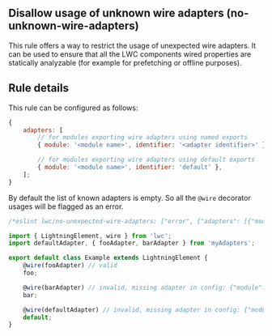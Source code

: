 ## Disallow usage of unknown wire adapters (no-unknown-wire-adapters)

This rule offers a way to restrict the usage of unexpected wire adapters. It can be used to ensure that all the LWC components wired properties are statically analyzable (for example for prefetching or offline purposes).

## Rule details

This rule can be configured as follows:

```js
{
    adapters: [
        // for modules exporting wire adapters using named exports
        { module: '<module name>', identifier: '<adapter identifier>' },

        // for modules exporting wire adapters using default exports
        { module: '<module name>', identifier: 'default' },
    ];
}
```

By default the list of known adapters is empty. So all the `@wire` decorator usages will be flagged as an error.

```js
/*eslint lwc/no-unexpected-wire-adapters: ["error", {"adapters": [{"module": "myAdapters", "identifier": "fooAdapter"}]}]*/

import { LightningElement, wire } from 'lwc';
import defaultAdapter, { fooAdapter, barAdapter } from 'myAdapters';

export default class Example extends LightningElement {
    @wire(fooAdapter) // valid
    foo;

    @wire(barAdapter) // invalid, missing adapter in config: {"module": "myAdapters", "identifier": "barAdapter"}
    bar;

    @wire(defaultAdapter) // invalid, missing adapter in config: {"module": "myAdapters", "identifier": "default"}
    default;
}
```
